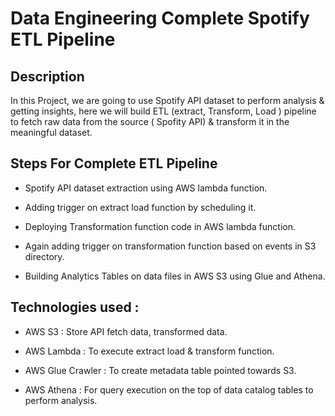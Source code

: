 # Data Engineering Complete Spotify ETL Pipeline 

 Description
--
In this Project, we are going to use Spotify API dataset to perform analysis & getting insights, here we will build ETL (extract, Transform, Load ) pipeline to fetch raw data from the source ( Spofity API) & transform it in the meaningful dataset.

Steps For Complete ETL Pipeline 
--
* Spotify API dataset extraction using AWS lambda function.

* Adding trigger on extract load function by scheduling it.

* Deploying Transformation function code in AWS lambda function.

* Again adding trigger on transformation function based on events in S3 directory. 

* Building Analytics Tables on data files in AWS S3 using Glue and Athena.

Technologies used :
--
* AWS S3 : Store API fetch data, transformed data.

* AWS Lambda : To execute extract load & transform function.

* AWS Glue Crawler : To create metadata table pointed towards S3.

* AWS Athena : For query execution on the top of data catalog tables to perform analysis.
 
